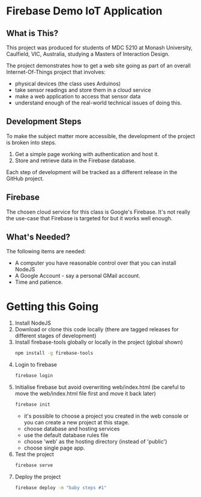 # Firebase Demo IoT Application

## What is This?

This project was produced for students of MDC 5210 at Monash University, Caulfield, VIC, Australia, studying a Masters of Interaction Design.

The project demonstrates how to get a web site going as part of an overall Internet-Of-Things project that involves:
- physical devices (the class uses Arduinos)
- take sensor readings and store them in a cloud service
- make a web application to access that sensor data
- understand enough of the real-world technical issues of doing this.

## Development Steps

To make the subject matter more accessible, the development of the project is broken
into steps.

1. Get a simple page working with authentication and host it.
2. Store and retrieve data in the Firebase database.

Each step of development will be tracked as a different release in the GitHub project.

## Firebase

The chosen cloud service for this class is Google's Firebase.
It's not really the use-case that Firebase is targeted for but it works well enough.

## What's Needed?

The following items are needed:
- A computer you have reasonable control over that you can install NodeJS
- A Google Account - say a personal GMail account.
- Time and patience.

# Getting this Going

1. Install NodeJS
2. Download or clone this code locally (there are tagged releases for different stages of development)
3. Install firebase-tools globally or locally in the project (global shown)
   ```sh
   npm install -g firebase-tools
   ```
4. Login to firebase
   ```sh
   firebase login
   ```
5. Initialise firebase but avoid overwriting web/index.html
   (be careful to move the web/index.html file first and move it back later)
   ```sh
   firebase init
   ```
   - it's possible to choose a project you created in the web console or you can create a new project at this stage.
   - choose database and hosting services
   - use the default database rules file
   - choose 'web' as the hosting directory (instead of 'public')
   - choose single page app.
6. Test the project
   ```sh
   firebase serve
   ```
7. Deploy the project
   ```sh
   firebase deploy -m "baby steps #1"
   ```

